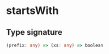 # startsWith

## Type signature

<!-- prettier-ignore-start -->
```typescript
(prefix: any) => (xs: any) => boolean
```
<!-- prettier-ignore-end -->
